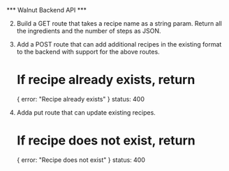 *** Walnut Backend API ***

<!-- 1. Build a GET route that returns all Recipe names. -->

2. Build a GET route that takes a recipe name as a string param.  Return all the ingredients and the number of steps as JSON.

3. Add a POST route that can add additional recipes  in the existing format to the backend with support for the above routes.
    # If recipe already exists, return 
    {
        error: "Recipe already exists"
    } 
    status: 400

4. Adda put route that can update existing recipes.
    # If recipe does not exist, return 
    {
        error: "Recipe does not exist"
    } 
    status: 400